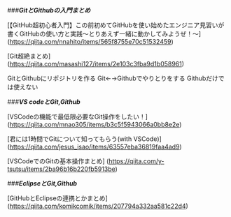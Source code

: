 ###***GitとGithubの入門まとめ***

[【GitHub超初心者入門】この前初めてGitHubを使い始めたエンジニア見習いが書くGitHubの使い方と実践～とりあえず一緒に動かしてみようぜ！～]
(https://qiita.com/nnahito/items/565f8755e70c51532459)

[Git超絶まとめ]
(https://qiita.com/masashi127/items/2e103c3fba9d1b058961)

GitとGithubにリポジトリを作る
Git←→Githubでやりとりをする
Githubだけでは使えない


###***VS codeとGit,Github***

[VSCodeの機能で最低限必要なGit操作をしたい！]
(https://qiita.com/mnao305/items/b3c5f5943066a0bb8e2e)

[君には1時間でGitについて知ってもらう(with VSCode)]
(https://qiita.com/jesus_isao/items/63557eba36819faa4ad9)

[VSCodeでのGitの基本操作まとめ]
(https://qiita.com/y-tsutsu/items/2ba96b16b220fb5913be)


###***EclipseとGit,Github***

[GitHubとEclipseの連携とかまとめ]
(https://qiita.com/komikcomik/items/207794a332aa581c22d4)
